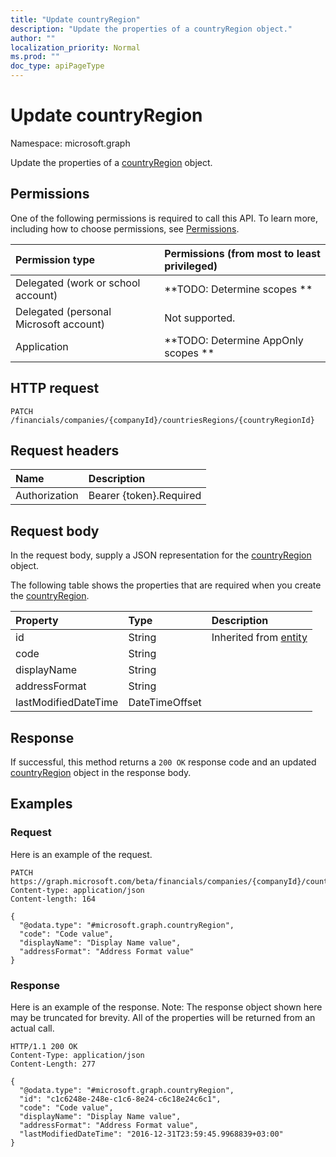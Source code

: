 ```yaml
---
title: "Update countryRegion"
description: "Update the properties of a countryRegion object."
author: ""
localization_priority: Normal
ms.prod: ""
doc_type: apiPageType
---
```


# Update countryRegion

Namespace: microsoft.graph

Update the properties of a [countryRegion](../resources/countryregion.md) object.

## Permissions
One of the following permissions is required to call this API. To learn more, including how to choose permissions, see [Permissions](/concepts/permissions-reference.md).

|Permission type|Permissions (from most to least privileged)|
|:---|:---|
|Delegated (work or school account)|**TODO: Determine scopes **|
|Delegated (personal Microsoft account)|Not supported.|
|Application|**TODO: Determine AppOnly scopes **|

## HTTP request
<!-- {
  "blockType": "ignored"
}
-->
``` http
PATCH /financials/companies/{companyId}/countriesRegions/{countryRegionId}
```

## Request headers
|Name|Description|
|:---|:---|
|Authorization|Bearer {token}.Required|

## Request body
In the request body, supply a JSON representation for the [countryRegion](../resources/countryregion.md) object.

The following table shows the properties that are required when you create the [countryRegion](../resources/countryregion.md).

|Property|Type|Description|
|:---|:---|:---|
|id|String| Inherited from [entity](../resources/entity.md)|
|code|String||
|displayName|String||
|addressFormat|String||
|lastModifiedDateTime|DateTimeOffset||



## Response
If successful, this method returns a `200 OK` response code and an updated [countryRegion](../resources/countryregion.md) object in the response body.

## Examples

### Request
Here is an example of the request.
<!-- {
  "blockType": "request",
  "name": "update_countryregion"
}
-->
``` http
PATCH https://graph.microsoft.com/beta/financials/companies/{companyId}/countriesRegions/{countryRegionId}
Content-type: application/json
Content-length: 164

{
  "@odata.type": "#microsoft.graph.countryRegion",
  "code": "Code value",
  "displayName": "Display Name value",
  "addressFormat": "Address Format value"
}
```

### Response
Here is an example of the response. Note: The response object shown here may be truncated for brevity. All of the properties will be returned from an actual call.
<!-- {
  "blockType": "response",
  "truncated": true
}
-->
``` http
HTTP/1.1 200 OK
Content-Type: application/json
Content-Length: 277

{
  "@odata.type": "#microsoft.graph.countryRegion",
  "id": "c1c6248e-248e-c1c6-8e24-c6c18e24c6c1",
  "code": "Code value",
  "displayName": "Display Name value",
  "addressFormat": "Address Format value",
  "lastModifiedDateTime": "2016-12-31T23:59:45.9968839+03:00"
}
```

